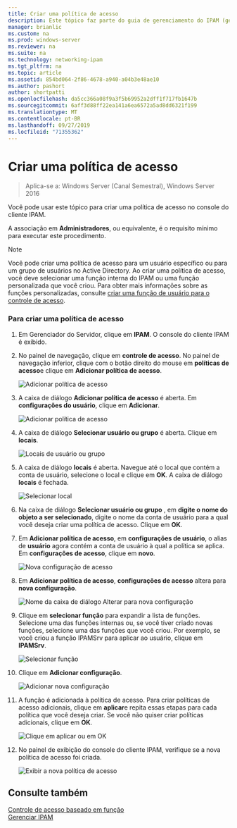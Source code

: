 ```yaml
---
title: Criar uma política de acesso
description: Este tópico faz parte do guia de gerenciamento do IPAM (gerenciamento de endereços IP) no Windows Server 2016.
manager: brianlic
ms.custom: na
ms.prod: windows-server
ms.reviewer: na
ms.suite: na
ms.technology: networking-ipam
ms.tgt_pltfrm: na
ms.topic: article
ms.assetid: 854bd064-2f86-4678-a940-a04b3e48ae10
ms.author: pashort
author: shortpatti
ms.openlocfilehash: da5cc366a08f9a3f5b69952a2dff1f717fb1647b
ms.sourcegitcommit: 6aff3d88ff22ea141a6ea6572a5ad8dd6321f199
ms.translationtype: MT
ms.contentlocale: pt-BR
ms.lasthandoff: 09/27/2019
ms.locfileid: "71355362"
---
```

# <a name="create-an-access-policy"></a>Criar uma política de acesso

>Aplica-se a: Windows Server (Canal Semestral), Windows Server 2016

Você pode usar este tópico para criar uma política de acesso no console do cliente IPAM.  
  
A associação em **Administradores**, ou equivalente, é o requisito mínimo para executar este procedimento.  
  
> [!NOTE]  
> Você pode criar uma política de acesso para um usuário específico ou para um grupo de usuários no Active Directory. Ao criar uma política de acesso, você deve selecionar uma função interna do IPAM ou uma função personalizada que você criou. Para obter mais informações sobre as funções personalizadas, consulte [criar uma função de usuário para o controle de acesso](../../technologies/ipam/Create-a-User-Role-for-Access-Control.md).  
  
### <a name="to-create-an-access-policy"></a>Para criar uma política de acesso  
  
1.  Em Gerenciador do Servidor, clique em **IPAM**. O console do cliente IPAM é exibido.  
  
2.  No painel de navegação, clique em **controle de acesso**. No painel de navegação inferior, clique com o botão direito do mouse em **políticas de acesso**e clique em **Adicionar política de acesso**.  
  
    ![Adicionar política de acesso](../../media/Create-an-Access-Policy/ipam_CreateAP_01.jpg)  
  
3.  A caixa de diálogo **Adicionar política de acesso** é aberta. Em **configurações do usuário**, clique em **Adicionar**.  
  
    ![Adicionar política de acesso](../../media/Create-an-Access-Policy/ipam_CreateAP_02.jpg)  
  
4.  A caixa de diálogo **Selecionar usuário ou grupo** é aberta. Clique em **locais**.  
  
    ![Locais de usuário ou grupo](../../media/Create-an-Access-Policy/ipam_CreateAP_03.jpg)  
  
5.  A caixa de diálogo **locais** é aberta. Navegue até o local que contém a conta de usuário, selecione o local e clique em **OK**. A caixa de diálogo **locais** é fechada.  
  
    ![Selecionar local](../../media/Create-an-Access-Policy/ipam_CreateAP_04.jpg)  
  
6.  Na caixa de diálogo **Selecionar usuário ou grupo** , em **digite o nome do objeto a ser selecionado**, digite o nome da conta de usuário para a qual você deseja criar uma política de acesso. Clique em **OK**.  
  
7.  Em **Adicionar política de acesso**, em **configurações de usuário**, o alias de **usuário** agora contém a conta de usuário à qual a política se aplica. Em **configurações de acesso**, clique em **novo**.  
  
    ![Nova configuração de acesso](../../media/Create-an-Access-Policy/ipam_CreateAP_05.jpg)  
  
8.  Em **Adicionar política de acesso**, **configurações de acesso** altera para **nova configuração**.  
  
    ![Nome da caixa de diálogo Alterar para nova configuração](../../media/Create-an-Access-Policy/ipam_CreateAP_06.jpg)  
  
9. Clique em **selecionar função** para expandir a lista de funções. Selecione uma das funções internas ou, se você tiver criado novas funções, selecione uma das funções que você criou. Por exemplo, se você criou a função IPAMSrv para aplicar ao usuário, clique em **IPAMSrv**.  
  
    ![Selecionar função](../../media/Create-an-Access-Policy/ipam_CreateAP_07.jpg)  
  
10. Clique em **Adicionar configuração**.  
  
    ![Adicionar nova configuração](../../media/Create-an-Access-Policy/ipam_CreateAP_08.jpg)  
  
11. A função é adicionada à política de acesso. Para criar políticas de acesso adicionais, clique em **aplicar**e repita essas etapas para cada política que você deseja criar. Se você não quiser criar políticas adicionais, clique em **OK**.  
  
    ![Clique em aplicar ou em OK](../../media/Create-an-Access-Policy/ipam_CreateAP_09.jpg)  
  
12. No painel de exibição do console do cliente IPAM, verifique se a nova política de acesso foi criada.  
  
    ![Exibir a nova política de acesso](../../media/Create-an-Access-Policy/ipam_CreateAP_09a.jpg)  
  
## <a name="see-also"></a>Consulte também  
[Controle de acesso baseado em função](Role-based-Access-Control.md)  
[Gerenciar IPAM](Manage-IPAM.md)  
  


